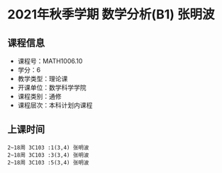 # 2021年秋季学期 数学分析(B1) 张明波






## 课程信息

- 课程号：MATH1006.10
- 学分：6
- 教学类型：理论课
- 开课单位：数学科学学院
- 课程类别：通修
- 课程层次：本科计划内课程

## 上课时间

```
2~18周 3C103 :1(3,4) 张明波
2~18周 3C103 :3(3,4) 张明波
2~18周 3C103 :5(3,4) 张明波
```

